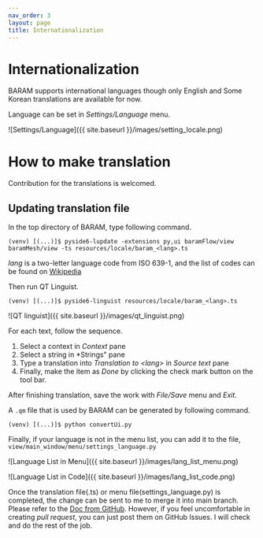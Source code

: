 ```yaml
---
nav_order: 3
layout: page
title: Internationalization
---
```


# Internationalization
BARAM supports international languages though only English and Some Korean translations are available for now.

Language can be set in *Settings/Language* menu.

![Settings/Language]({{ site.baseurl }}/images/setting_locale.png)


# How to make translation
Contribution for the translations is welcomed. 

## Updating translation file
In the top directory of BARAM, type following command.

```commandline
(venv) [(...)]$ pyside6-lupdate -extensions py,ui baramFlow/view baramMesh/view -ts resources/locale/baram_<lang>.ts
```

*lang* is a two-letter language code from ISO 639-1, and the list of codes can be found on [Wikipedia](https://en.wikipedia.org/wiki/List_of_ISO_639-1_codes)


Then run QT Linguist.
```commandline
(venv) [(...)]$ pyside6-linguist resources/locale/baram_<lang>.ts

```

![QT linguist]({{ site.baseurl }}/images/qt_linguist.png)

For each text, follow the sequence.
1. Select a context in *Context* pane
1. Select a string in *Strings" pane
1. Type a translation into *Translation to \<lang\>* in *Source text* pane
1. Finally, make the item as *Done* by clicking the check mark button on the tool bar.

After finishing translation, save the work with *File/Save* menu and *Exit*.


A `.qm` file that is used by BARAM can be generated by following command.

```commandline
(venv) [(...)]$ python convertUi.py
```


Finally, if your language is not in the menu list, you can add it to the file, `view/main_window/menu/settings_language.py`

![Language List in Menu]({{ site.baseurl }}/images/lang_list_menu.png)

![Language List in Code]({{ site.baseurl }}/images/lang_list_code.png)

Once the translation file(.ts) or menu file(settings\_language.py) is completed, the change can be sent to me to merge it into main branch.
Please refer to the [Doc from GitHub](https://docs.github.com/en/pull-requests/collaborating-with-pull-requests/proposing-changes-to-your-work-with-pull-requests).
However, if you feel uncomfortable in creating _pull request_, you can just post them on GitHub Issues.
I will check and do the rest of the job.
